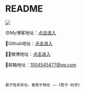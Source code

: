 # README

![](https://luluvippic.oss-cn-beijing.aliyuncs.com/img/wxtx.gif)

😍My博客地址：[点击进入](https://aluluvip.github.io)

💎Github地址：[点击进入](https://github.com/aluluvip)

🙎‍♂️微博地址：[点击进入](https://weibo.com/u/2681023174)

📧邮箱地址：1004545477@qq.com

<br/>

```
君子性非异也，善假于物也 ——《荀子·劝学》
```
